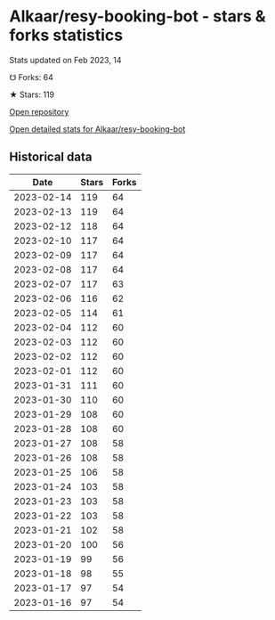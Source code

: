 # Alkaar/resy-booking-bot - stars & forks statistics

Stats updated on Feb 2023, 14

☋ Forks: 64

★ Stars: 119

[Open repository](https://github.com/Alkaar/resy-booking-bot)

[Open detailed stats for Alkaar/resy-booking-bot](https://reviewgithub.com/rep/Alkaar/resy-booking-bot)

## Historical data
| Date | Stars | Forks |
|------|-------|-------|
| 2023-02-14 | 119 | 64 | 
| 2023-02-13 | 119 | 64 | 
| 2023-02-12 | 118 | 64 | 
| 2023-02-10 | 117 | 64 | 
| 2023-02-09 | 117 | 64 | 
| 2023-02-08 | 117 | 64 | 
| 2023-02-07 | 117 | 63 | 
| 2023-02-06 | 116 | 62 | 
| 2023-02-05 | 114 | 61 | 
| 2023-02-04 | 112 | 60 | 
| 2023-02-03 | 112 | 60 | 
| 2023-02-02 | 112 | 60 | 
| 2023-02-01 | 112 | 60 | 
| 2023-01-31 | 111 | 60 | 
| 2023-01-30 | 110 | 60 | 
| 2023-01-29 | 108 | 60 | 
| 2023-01-28 | 108 | 60 | 
| 2023-01-27 | 108 | 58 | 
| 2023-01-26 | 108 | 58 | 
| 2023-01-25 | 106 | 58 | 
| 2023-01-24 | 103 | 58 | 
| 2023-01-23 | 103 | 58 | 
| 2023-01-22 | 103 | 58 | 
| 2023-01-21 | 102 | 58 | 
| 2023-01-20 | 100 | 56 | 
| 2023-01-19 | 99 | 56 | 
| 2023-01-18 | 98 | 55 | 
| 2023-01-17 | 97 | 54 | 
| 2023-01-16 | 97 | 54 | 

